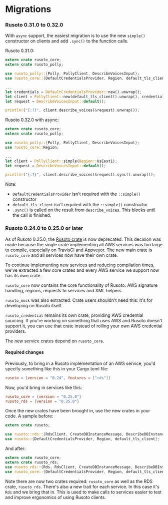 # Migrations

### Rusoto 0.31.0 to 0.32.0

With `async` support, the easiest migration is to use the new `simple()` constructor on clients and add `.sync()` to the function calls.

Rusoto 0.31.0:

```rust
extern crate rusoto_core;
extern crate rusoto_polly;

use rusoto_polly::{Polly, PollyClient, DescribeVoicesInput};
use rusoto_core::{DefaultCredentialsProvider, Region, default_tls_client};

...
let credentials = DefaultCredentialsProvider::new().unwrap();
let client = PollyClient::new(default_tls_client().unwrap(), credentials, Region::UsEast1);
let request = DescribeVoicesInput::default();

println!("{:?}", client.describe_voices(&request).unwrap());
```

Rusoto 0.32.0 with async:

```rust
extern crate rusoto_core;
extern crate rusoto_polly;

use rusoto_polly::{Polly, PollyClient, DescribeVoicesInput};
use rusoto_core::Region;

...
let client = PollyClient::simple(Region::UsEast1);
let request = DescribeVoicesInput::default();

println!("{:?}", client.describe_voices(&request).sync().unwrap());
```

Note:
* `DefaultCredentialsProvider` isn't required with the `::simple()` constructor
* `default_tls_client` isn't required with the `::simple()` constructor
* `.sync()` is called on the result from `describe_voices`. This blocks until the call is finished.

### Rusoto 0.24.0 to 0.25.0 or later

As of Rusoto 0.25.0, the [Rusoto crate](https://crates.io/crates/rusoto) is now deprecated.  This decision was made because the single crate implementing all AWS services was too large to compile, especially on TravisCI and Appveyor.  The new main crate is `rusoto_core` and all services now have their own crate.

To continue implementing new services and reducing compilation times, we've extracted a few core crates and every AWS service we support now has its own crate.

`rusoto_core` now contains the core functionality of Rusoto: AWS signature handling, regions, requests to services and XML helpers.

`rusoto_mock` was also extracted.  Crate users shouldn't need this: it's for developing on Rusoto itself.

`rusoto_credential` remains its own crate, providing AWS credential sourcing.  If you're working on something that uses AWS and Rusoto doesn't support it, you can use that crate instead of rolling your own AWS credential providers.

The new service crates depend on `rusoto_core`.

#### Required changes

Previously, to bring in a Rusoto implementation of an AWS service, you'd specify something like this in your Cargo.toml file:

```toml
rusoto = {version = "0.24", features = ["rds"]}
```

Now, you'd bring in services like this:

```toml
rusoto_core = {version = "0.25.0"}
rusoto_rds = {version = "0.25.0"}
```

Once the new crates have been brought in, use the new crates in your code.  A sample before:

```rust
extern crate rusoto;

use rusoto::rds::{RdsClient, CreateDBInstanceMessage, DescribeDBInstancesMessage};
use rusoto::{DefaultCredentialsProvider, Region, default_tls_client};
```

And after:

```rust
extern crate rusoto_core;
extern crate rusoto_rds;
use rusoto_rds::{Rds, RdsClient, CreateDBInstanceMessage, DescribeDBInstancesMessage};
use rusoto_core::{DefaultCredentialsProvider, Region, default_tls_client};
```

Note there are now two crates required: `rusoto_core` as well as the RDS crate, `rusoto_rds`.  There's also a new trait for each service.  In this case it's `Rds` and we bring that in.  This is used to make calls to services easier to test and improve ergonomics of using Rusoto clients.